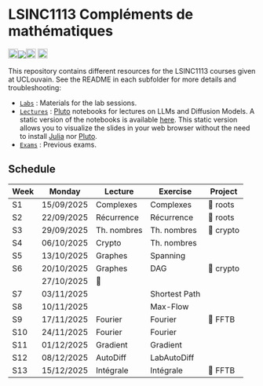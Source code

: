 # LSINC1113 Compléments de mathématiques

[<img src="https://plutojl.org/assets/favicon.svg" height="20"/>![](https://img.shields.io/badge/Materials-View-blue.svg)<img src="https://plutojl.org/assets/favicon.svg" height="20"/>](https://blegat.github.io/LSINC1113/)
[<img src="https://upload.wikimedia.org/wikipedia/commons/7/72/UCLouvain_logo.svg" height="20"/>](https://uclouvain.be/en-cours-2025-lsinc1113)
[<img src="https://upload.wikimedia.org/wikipedia/commons/c/c6/Moodle-logo.svg" height="16"/>](https://moodle.uclouvain.be/enrol/index.php?id=5040)

This repository contains different resources for the LSINC1113 courses given at UCLouvain.
See the README in each subfolder for more details and troubleshooting:

* [`Labs`](LabAD) : Materials for the lab sessions.
* [`Lectures`](Lectures) : [Pluto](https://plutojl.org/) notebooks for lectures on LLMs and Diffusion Models. A static version of the notebooks is available [here](https://blegat.github.io/LSINC1113/). This static version allows you to visualize the slides in your web browser without the need to install [Julia](https://julialang.org/) nor [Pluto](https://plutojl.org/).
* [`Exams`](Exams) : Previous exams.

## Schedule

| Week  |   Monday   |   Lecture     |   Exercise    |  Project  |
|-------|------------|---------------|---------------|-----------|
| S1    | 15/09/2025 | Complexes     | Complexes     | 🚀 roots  |
| S2    | 22/09/2025 | Récurrence    | Récurrence    | 🏁 roots  |
| S3    | 29/09/2025 | Th. nombres   | Th. nombres   | 🚀 crypto |
| S4    | 06/10/2025 | Crypto        | Th. nombres   |           |
| S5    | 13/10/2025 | Graphes       | Spanning      |           |
| S6    | 20/10/2025 | Graphes       | DAG           | 🏁 crypto |
|       | 27/10/2025 | 🎃            |               |           |
| S7    | 03/11/2025 |               | Shortest Path |           |
| S8    | 10/11/2025 |               | Max-Flow      |           |
| S9    | 17/11/2025 | Fourier       | Fourier       | 🚀 FFTB   |
| S10   | 24/11/2025 | Fourier       | Fourier       |           |
| S11   | 01/12/2025 | Gradient      | Gradient      |           |
| S12   | 08/12/2025 | AutoDiff      | LabAutoDiff   |           |
| S13   | 15/12/2025 | Intégrale     | Intégrale     | 🏁 FFTB   |
